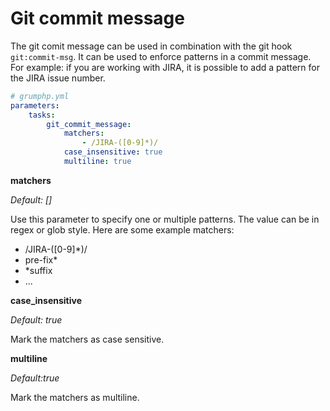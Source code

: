 # Git commit message

The git comit message can be used in combination with the git hook `git:commit-msg`.
It can be used to enforce patterns in a commit message.
For example: if you are working with JIRA, it is possible to add a pattern for the JIRA issue number.

```yaml
# grumphp.yml
parameters:
    tasks:
        git_commit_message:
            matchers:
                - /JIRA-([0-9]*)/
            case_insensitive: true
            multiline: true
```

**matchers**

*Default: []*

Use this parameter to specify one or multiple patterns. The value can be in regex or glob style.
Here are some example matchers:

- /JIRA-([0-9]*)/
- pre-fix*
- *suffix
- ...

**case_insensitive**

*Default: true*

Mark the matchers as case sensitive.

**multiline**

*Default:true*

Mark the matchers as multiline.
